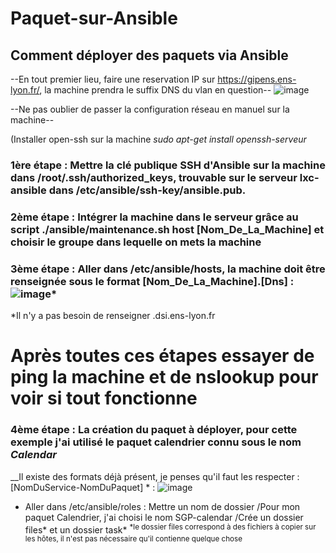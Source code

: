 # Paquet-sur-Ansible
## Comment déployer des paquets via Ansible 

--En tout premier lieu, faire une reservation IP sur https://gipens.ens-lyon.fr/, la machine prendra le suffix DNS du vlan en question--
![image](https://github.com/BilobiloIT/Paquet-sur-Ansible/assets/118860544/67c39c3a-0f19-4e2d-a7f0-4e36aefcc786)



--Ne pas oublier de passer la configuration réseau en manuel sur la machine--


(Installer open-ssh sur la machine *sudo apt-get install openssh-serveur*


### 1ère étape : Mettre la clé publique SSH d'Ansible sur la machine dans /root/.ssh/authorized_keys, trouvable sur le serveur lxc-ansible dans /etc/ansible/ssh-key/ansible.pub.


### 2ème étape : Intégrer la machine dans le serveur grâce au script ./ansible/maintenance.sh host [Nom_De_La_Machine] et choisir le groupe dans lequelle on mets la machine


### 3ème étape : Aller dans /etc/ansible/hosts, la machine doit être renseignée sous le format [Nom_De_La_Machine].[Dns] :  ![image](https://github.com/BilobiloIT/Paquet-sur-Ansible/assets/118860544/0ac3bf7b-a9f9-42ba-908a-cf37209f5007)*

*Il n'y a pas besoin de renseigner .dsi.ens-lyon.fr

# Après toutes ces étapes essayer de ping la machine et de nslookup pour voir si tout fonctionne

### 4ème étape : La création du paquet à déployer, pour cette exemple j'ai utilisé le paquet calendrier connu sous le nom ***Calendar***
__Il existe des formats déjà présent, je penses qu'il faut les respecter : [NomDuService-NomDuPaquet] * : ![image](https://github.com/BilobiloIT/Paquet-sur-Ansible/assets/118860544/b21abd62-5330-4e7d-b6c3-4a3c32520ee3)

 - Aller dans /etc/ansible/roles : Mettre un nom de dossier 
    /Pour mon paquet Calendrier, j'ai choisi le nom SGP-calendar
    /Crée un dossier files* et un dossier task*
<sup>*le dossier files correspond à des fichiers à copier sur les hôtes, il n'est pas nécessaire qu'il contienne quelque chose</sup>



